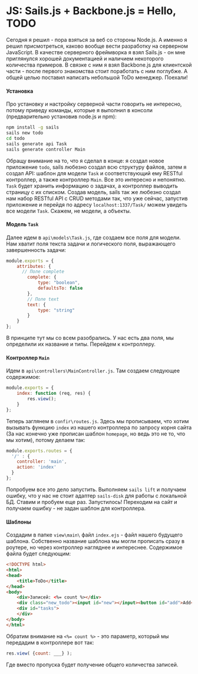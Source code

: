 JS: Sails.js + Backbone.js = Hello, TODO
======

Сегодня я решил - пора взяться за веб со стороны Node.js. А именно я решил присмотреться, каково вообще вести разработку на серверном JavaScript. В качестве серверного фреймворка я взял Sails.js - он мне приглянулся хорошей документацией и наличием некоторого количества примеров. В связке с ним я взял Backbone.js для клиентской части - после первого знакомства стоит поработать с ним поглубже. А общей целью поставил написать небольшой ToDo менеджер. Поехали!

#### Установка

Про установку и настройку серверной части говорить не интересно, потому приведу команды, которые я выполнил в консоли (предварительно установив node.js и npm):
```sh
npm install -g sails
sails new todo
cd todo
sails generate api Task
sails generate controller Main
```
Обращу внимание на то, что я сделал в конце: я создал новое приложение `todo`, sails любезно создал всю структуру файлов, затем я создал API: шаблон для модели `Task` и соответствующий ему RESTful контроллер, а также контроллер `Main`. Все это интересно и непонятно. `Task` будет хранить информацию о задачах, а контроллер выводить страницу с их списком. Создав модель, sails так же любезно создал нам набор RESTful API с CRUD методами так, что уже сейчас, запустив приложение и перейдя по адресу `localhost:1337/Task/` можем увидеть все модели `Task`. Скажем, не модели, а объекты.

#### Модель `Task`

Далее идем в `api\models\Task.js`, где создаем все поля для модели. Нам хватит поля текста задачи и логического поля, выражающего завершенность задачи:
```javascript
module.exports = {
	attributes: {
	  // Поле complete
		complete: {
			type: "boolean",
			defaultsTo: false
		},
		// Поле text
		text: {
			type: "string"
		}
	}
};
```
В принципе тут мы со всем разобрались. У нас есть два поля, мы определили их название и типы. Перейдем к контроллеру.

#### Контроллер `Main`

Идем в `api\controllers\MainController.js`. Там создаем следующее содержимое:
```javascript
module.exports = {
 	index: function (req, res) {
 		res.view();
 	}
};
```
Теперь заглянем в `confir\routes.js`. Здесь мы прописываем, что хотим вызывать функцию `index` из нашего контроллера по запросу корня сайта (За нас конечно уже прописан шаблон `homepage`, но ведь это не то, что мы хотим), потому делаем так:
```javascript
module.exports.routes = {
  '/' : {
    controller: 'main',
    action: 'index'
  }
};
```
Попробуем все это дело запустить. Выполняем `sails lift` и получаем ошибку, что у нас не стоит адаптер `sails-disk` для работы с локальной БД. Ставим и пробуем еще раз. Запустилось! Переходим на сайт и получаем ошибку - не задан шаблон для контроллера. 

#### Шаблоны

Создадим в папке `view\main\` файл `index.ejs` - файл нашего будущего шаблона. Собственно название шаблона мы могли прописать сразу в роутере, но через контроллер нагляднее и интереснее. Содержимое файла будет следующим:
```html
<!DOCTYPE html>
<html>
<head>
	<title>ToDo</title>
</head>
<body>
	<div>Записей: <%= count %></div>
	<div class="new_todo"><input id="new"></input><button id="add">Add</button></div>
	<div id="tasks">
	</div>
</body>
</html>
```
Обратим внимание на `<%= count %>` - это параметр, который мы передадим в контроллере вот так:
```javascript
res.view( {count: ___} );
```
Где вместо пропуска будет получение общего количества записей.

